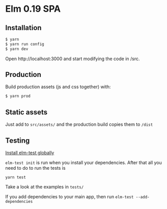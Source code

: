 # Elm 0.19 SPA

## Installation

```sh
$ yarn
$ yarn run config
$ yarn dev
```

Open http://localhost:3000 and start modifying the code in /src.

## Production

Build production assets (js and css together) with:

```sh
$ yarn prod
```

## Static assets

Just add to `src/assets/` and the production build copies them to `/dist`

## Testing

[Install elm-test globally](https://github.com/elm-community/elm-test#running-tests-locally)

`elm-test init` is run when you install your dependencies. After that all you need to do to run the tests is

```
yarn test
```

Take a look at the examples in `tests/`

If you add dependencies to your main app, then run `elm-test --add-dependencies`
